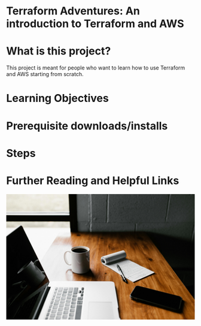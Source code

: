# Terraform Adventures: An introduction to Terraform and AWS
# What is this project?
This project is meant for people who want to learn how to use Terraform and AWS starting from scratch. 
# Learning Objectives
# Prerequisite downloads/installs
# Steps
# Further Reading and Helpful Links
![alt text](<laptop and coffee.jpg>)